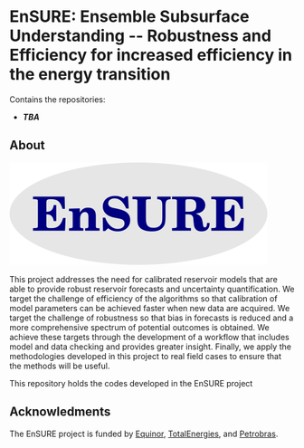 EnSURE: Ensemble Subsurface Understanding -- Robustness and Efficiency for increased efficiency in the energy transition
==============
Contains the repositories:
- ***TBA***

## About

![EnSURE-logo"](/ensure.png)

This project addresses the need for calibrated reservoir models that are able to provide robust reservoir forecasts and uncertainty quantification. We target the challenge of efficiency of the algorithms so that calibration of model parameters can be achieved faster when new data are acquired. We target the challenge of robustness so that bias in forecasts is reduced and a more comprehensive spectrum of potential outcomes is obtained. We achieve these targets through the development of a workflow that includes model and data checking and provides greater insight. Finally, we apply the methodologies developed in this project to real field cases to ensure that the methods will be useful.

This repository holds the codes developed in the EnSURE project

## Acknowledments
The EnSURE project is funded by [Equinor](https://www.equinor.com/), [TotalEnergies](https://corporate.totalenergies.no/),  and  [Petrobras](https://petrobras.com.br/en/home-petrobras).